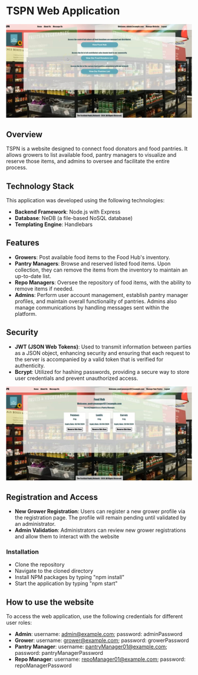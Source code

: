 # TSPN Web Application

![First screenshot](./screenshots/01.jpg)

## Overview

TSPN is a website designed to connect food donators and food pantries. It allows growers to list available food, pantry managers to visualize and reserve those items, and admins to oversee and facilitate the entire process.

## Technology Stack

This application was developed using the following technologies:

* **Backend Framework**: Node.js with Express
* **Database**: NeDB (a file-based NoSQL database)
* **Templating Engine**: Handlebars

## Features

- **Growers**: Post available food items to the Food Hub's inventory.
- **Pantry Managers**: Browse and reserved listed food items. Upon collection, they can remove the items from the inventory to maintain an up-to-date list.
- **Repo Managers**: Oversee the repository of food items, with the ability to remove items if needed.
- **Admins**: Perform user account management, establish pantry manager profiles, and maintain overall functionality of pantries. Admins also manage communications by handling messages sent within the platform.

## Security

- **JWT (JSON Web Tokens)**: Used to transmit information between parties as a JSON object, enhancing security and ensuring that each request to the server is accompanied by a valid token that is verified for authenticity.
- **Bcrypt**: Utilized for hashing passwords, providing a secure way to store user credentials and prevent unauthorized access.

![Second screenshot](./screenshots/02.jpg)

## Registration and Access

- **New Grower Registration**: Users can register a new grower profile via the registration page. The profile will remain pending until validated by an administrator.
- **Admin Validation**: Administrators can review new grower registrations and allow them to interact with the website

### Installation

- Clone the repository
- Navigate to the cloned directory
- Install NPM packages by typing "npm install"
- Start the application by typing "npm start"

## How to use the website

To access the web application, use the following credentials for different user roles:

- **Admin**: username: admin@example.com; password: adminPassword
- **Grower**: username: grower@example.com; password: growerPassword
- **Pantry Manager**: username: pantryManager01@example.com; password: pantryManagerPassword
- **Repo Manager**: username: repoManager01@example.com; password: repoManagerPassword